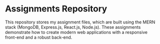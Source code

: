 # Assignments Repository  

This repository stores my assignment files, which are built using the MERN stack (MongoDB, Express.js, React.js, Node.js).
These assignments demonstrate how to create modern web applications with a responsive front-end and a robust back-end.  
